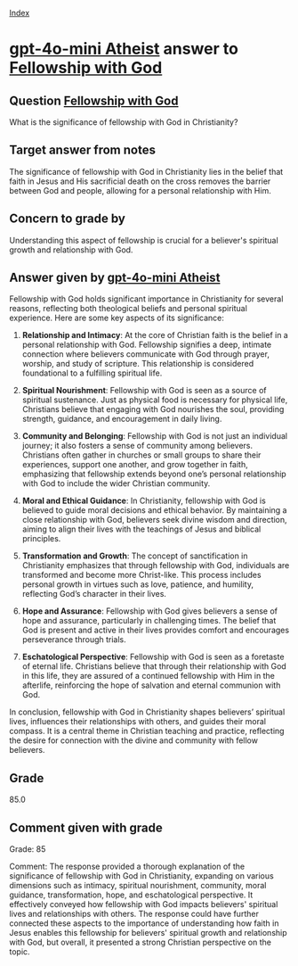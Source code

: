 
[Index](../../index.md)
# [gpt-4o-mini Atheist](../../answering_models/gpt-4o-mini_Atheist.md) answer to [Fellowship with God](../../questions/Fellowship_with_God.md)

## Question [Fellowship with God](../../questions/Fellowship_with_God.md)
What is the significance of fellowship with God in Christianity?

## Target answer from notes
The significance of fellowship with God in Christianity lies in the belief that faith in Jesus and His sacrificial death on the cross removes the barrier between God and people, allowing for a personal relationship with Him.

## Concern to grade by
Understanding this aspect of fellowship is crucial for a believer's spiritual growth and relationship with God.

## Answer given by [gpt-4o-mini Atheist](../../answering_models/gpt-4o-mini_Atheist.md)
Fellowship with God holds significant importance in Christianity for several reasons, reflecting both theological beliefs and personal spiritual experience. Here are some key aspects of its significance:

1. **Relationship and Intimacy**: At the core of Christian faith is the belief in a personal relationship with God. Fellowship signifies a deep, intimate connection where believers communicate with God through prayer, worship, and study of scripture. This relationship is considered foundational to a fulfilling spiritual life.

2. **Spiritual Nourishment**: Fellowship with God is seen as a source of spiritual sustenance. Just as physical food is necessary for physical life, Christians believe that engaging with God nourishes the soul, providing strength, guidance, and encouragement in daily living.

3. **Community and Belonging**: Fellowship with God is not just an individual journey; it also fosters a sense of community among believers. Christians often gather in churches or small groups to share their experiences, support one another, and grow together in faith, emphasizing that fellowship extends beyond one’s personal relationship with God to include the wider Christian community.

4. **Moral and Ethical Guidance**: In Christianity, fellowship with God is believed to guide moral decisions and ethical behavior. By maintaining a close relationship with God, believers seek divine wisdom and direction, aiming to align their lives with the teachings of Jesus and biblical principles.

5. **Transformation and Growth**: The concept of sanctification in Christianity emphasizes that through fellowship with God, individuals are transformed and become more Christ-like. This process includes personal growth in virtues such as love, patience, and humility, reflecting God’s character in their lives.

6. **Hope and Assurance**: Fellowship with God gives believers a sense of hope and assurance, particularly in challenging times. The belief that God is present and active in their lives provides comfort and encourages perseverance through trials.

7. **Eschatological Perspective**: Fellowship with God is seen as a foretaste of eternal life. Christians believe that through their relationship with God in this life, they are assured of a continued fellowship with Him in the afterlife, reinforcing the hope of salvation and eternal communion with God.

In conclusion, fellowship with God in Christianity shapes believers’ spiritual lives, influences their relationships with others, and guides their moral compass. It is a central theme in Christian teaching and practice, reflecting the desire for connection with the divine and community with fellow believers.

## Grade
85.0

## Comment given with grade
Grade: 85

Comment: The response provided a thorough explanation of the significance of fellowship with God in Christianity, expanding on various dimensions such as intimacy, spiritual nourishment, community, moral guidance, transformation, hope, and eschatological perspective. It effectively conveyed how fellowship with God impacts believers' spiritual lives and relationships with others. The response could have further connected these aspects to the importance of understanding how faith in Jesus enables this fellowship for believers' spiritual growth and relationship with God, but overall, it presented a strong Christian perspective on the topic.
